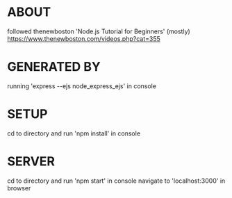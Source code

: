 # ABOUT
followed thenewboston 'Node.js Tutorial for Beginners' (mostly)
https://www.thenewboston.com/videos.php?cat=355

# GENERATED BY
running 'express --ejs node_express_ejs' in console

# SETUP
cd to directory and run 'npm install' in console

# SERVER
cd to directory and run 'npm start' in console
navigate to 'localhost:3000' in browser